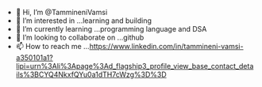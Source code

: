 - 👋 Hi, I’m @TammineniVamsi
- 👀 I’m interested in ...learning and building
- 🌱 I’m currently learning ...programming language and DSA
- 💞️ I’m looking to collaborate on ...github
- 📫 How to reach me ...https://www.linkedin.com/in/tammineni-vamsi-a350101a1?lipi=urn%3Ali%3Apage%3Ad_flagship3_profile_view_base_contact_details%3BCYQ4NkxfQYu0a1dTH7cWzg%3D%3D

<!---
TammineniVamsi/TammineniVamsi is a ✨ special ✨ repository because its `README.md` (this file) appears on your GitHub profile.
You can click the Preview link to take a look at your changes.
--->
